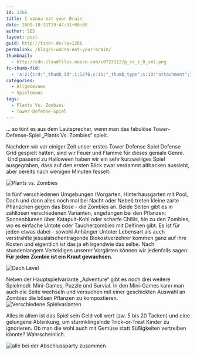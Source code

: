 ```yaml
---
id: 1266
title: I wanna eat your Brain
date: 2009-10-31T19:47:31+00:00
author: SES
layout: post
guid: http://tinkr.de/?p=1266
permalink: /blog/i-wanna-eat-your-brain/
thumbnail:
  - http://cdn.cloudfiles.mosso.com/c0723112/p_vs_z_0_sml.png
tc-thumb-fld:
  - 'a:2:{s:9:"_thumb_id";i:1276;s:11:"_thumb_type";s:10:"attachment";}'
categories:
  - Allgemeines
  - Spielemaus
tags:
  - Plants Vs. Zombies
  - Tower-Defense-Spiel
---
```

&#8230; so tönt es aus dem Lautsprecher, wenn man das fabulöse Tower-Defense-Spiel &#8222;Plants Vs. Zombies&#8220; spielt.

Nachdem wir vor einiger Zeit unser erstes Tower Defense Spiel Defense Grid gespielt hatten, sind wir Feuer und Flamme für dieses geniale Genre.  Und passend zu Halloween haben wir ein sehr kurzweiliges Spiel ausgegraben, dass auf den ersten Blick zwar verdammt altbacken aussieht, aber bereits nach wenigen Minuten fesselt:

<img loading="lazy" class="alignnone size-full wp-image-1267" title="Plants vs. Zombies" src="/assets/2009/10/p_vs_z_0.png" alt="Plants vs. Zombies" width="606" height="454" srcset="/assets/2009/10/p_vs_z_0.png 606w, /assets/2009/10/p_vs_z_0-300x224.png 300w" sizes="(max-width: 606px) 100vw, 606px" />

In fünf verschiedenen Umgebungen (Vorgarten, Hinterhausgarten mit Pool, Dach und dann alles noch mal bei Nacht oder Nebel) treten kleine zarte Pflänzchen gegen das Böse - die Zombies an. Beide Seiten gibt es in zahllosen verschiedenen Varianten, angefangen bei den Pflanzen: Sonnenblumen über Katapult-Kohl oder scharfe Chillis, hin zu den Zombies, wo es einfache Untote oder Taucherzombies mit Delfinen gibt. Es ist für jeden etwas dabei - sowohl Anhänger Untoter Lebensart als auch verstrahlte jesuslatschentragende Biokostverzehrer kommen ganz auf ihre Kosten und eigentlich ist das ja eh irgendwie das selbe.
Nach stundenlangem Verteidigen unserer Vorgärten können wir jedenfalls sagen: **Für jeden Zombie ist ein Kraut gewachsen**.

<img loading="lazy" class="alignnone size-full wp-image-1270" title="Dach Level" src="/assets/2009/10/p_vs_z_3.png" alt="Dach Level" width="606" height="455" srcset="/assets/2009/10/p_vs_z_3.png 606w, /assets/2009/10/p_vs_z_3-300x225.png 300w" sizes="(max-width: 606px) 100vw, 606px" />

Neben der Hauptspielvariante &#8222;Adventure&#8220; gibt es noch drei weitere Spielmodi: Mini-Games, Puzzle und Survial. In den Mini-Games kann man auch die Seite wechseln und versuchen mit einer geschickten Auswahl an Zombies die bösen Pflanzen zu kompostieren.
<img loading="lazy" class="alignnone size-full wp-image-1268" title="Verschiedene Spielvarianten" src="/assets/2009/10/p_vs_z_1.png" alt="Verschiedene Spielvarianten" width="606" height="457" srcset="/assets/2009/10/p_vs_z_1.png 606w, /assets/2009/10/p_vs_z_1-300x226.png 300w" sizes="(max-width: 606px) 100vw, 606px" />

Alles in allem ist das Spiel sein Geld voll wert (zw. 5 bis 20 Tacken) und eine gelungene Ablenkung, um sturmklingelnde Trick-or-Treat Kinder zu ignorieren. Ob man die wohl auch mit Gemüse statt Süßigkeiten vertreiben könnte? Wahrscheinlich.

<img loading="lazy" class="alignnone size-full wp-image-1272" title="alle bei der Abschlussparty zusammen" src="/assets/2009/10/p_vs_z_5.png" alt="alle bei der Abschlussparty zusammen" width="606" height="454" srcset="/assets/2009/10/p_vs_z_5.png 606w, /assets/2009/10/p_vs_z_5-300x224.png 300w" sizes="(max-width: 606px) 100vw, 606px" />
